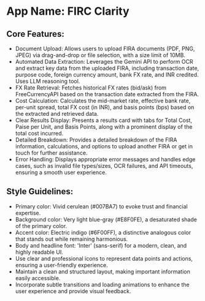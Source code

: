 # **App Name**: FIRC Clarity

## Core Features:

- Document Upload: Allows users to upload FIRA documents (PDF, PNG, JPEG) via drag-and-drop or file selection, with a size limit of 10MB.
- Automated Data Extraction: Leverages the Gemini API to perform OCR and extract key data from the uploaded FIRA, including transaction date, purpose code, foreign currency amount, bank FX rate, and INR credited. Uses LLM reasoning tool.
- FX Rate Retrieval: Fetches historical FX rates (bid/ask) from FreeCurrencyAPI based on the transaction date extracted from the FIRA.
- Cost Calculation: Calculates the mid-market rate, effective bank rate, per-unit spread, total FX cost (in INR), and basis points (bps) based on the extracted and retrieved data.
- Clear Results Display: Presents a results card with tabs for Total Cost, Paise per Unit, and Basis Points, along with a prominent display of the total cost incurred.
- Detailed Breakdown: Provides a detailed breakdown of the FIRA information, calculations, and options to upload another FIRA or get in touch for further assistance.
- Error Handling: Displays appropriate error messages and handles edge cases, such as invalid file types/sizes, OCR failures, and API timeouts, ensuring a smooth user experience.

## Style Guidelines:

- Primary color: Vivid cerulean (#007BA7) to evoke trust and financial expertise.
- Background color: Very light blue-gray (#E8F0FE), a desaturated shade of the primary color.
- Accent color: Electric indigo (#6F00FF), a distinctive analogous color that stands out while remaining harmonious.
- Body and headline font: 'Inter' (sans-serif) for a modern, clean, and highly readable UI.
- Use clear and professional icons to represent data points and actions, ensuring a user-friendly experience.
- Maintain a clean and structured layout, making important information easily accessible.
- Incorporate subtle transitions and loading animations to enhance the user experience and provide visual feedback.